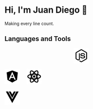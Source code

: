 # Hi, I'm Juan Diego 👋
Making every line count.

## Languages and Tools

<p align="center">
  <a href="https://developer.mozilla.org/es/docs/Web/JavaScript"><img src='https://github.com/g0d13/g0d13/blob/master/icons/js.svg?sanitize=true' alt="JS" title="JS" height='50px'/></a>　

  <a href="https://angular.io"><img src='https://github.com/g0d13/g0d13/blob/master/icons/angular.svg?sanitize=true' alt="Angular" title="Angular" height='50px'/></a>
  　
  <a href="https://reactjs.org/"><img src='https://github.com/g0d13/g0d13/blob/master/icons/react.svg?sanitize=true' alt="React" title="React" height='50px'/></a>

  <a href="https://vuejs.org/"><img src='https://github.com/g0d13/g0d13/blob/master/icons/vue.svg?sanitize=true' alt="Vue" title="Vue" height='50px'/></a>

</p>


